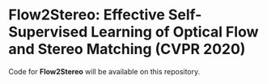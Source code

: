 # Flow2Stereo: Effective Self-Supervised Learning of Optical Flow and Stereo Matching (CVPR 2020)
Code for **Flow2Stereo** will be available on this repository.
